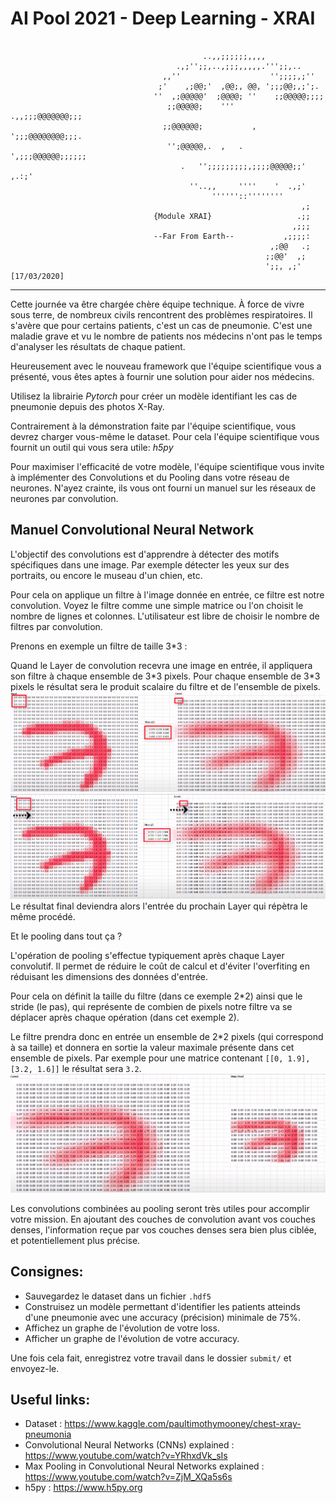 # AI Pool 2021 - Deep Learning - XRAI
```
     
                                           ..,,;;;;;;,,,,
                                     .,;'';;,..,;;;,,,,,.''';;,..
                                  ,,''                    '';;;;,;''
                                 ;'    ,;@@;'  ,@@;, @@, ';;;@@;,;';.
                                ''  ,;@@@@@'  ;@@@@; ''    ;;@@@@@;;;;
                                   ;;@@@@@;    '''     .,,;;;@@@@@@@;;;
                                  ;;@@@@@@;           , ';;;@@@@@@@@;;;.
                                   '';@@@@@,.  ,   .   ',;;;@@@@@@;;;;;;
                                      .   '';;;;;;;;;,;;;;@@@@@;;' ,.:;'
                                        ''..,,     ''''    '  .,;'
                                             ''''''::''''''''
                                                                 ,;
                                {Module XRAI}                   .;;
                                                               ,;;;
                                --Far From Earth--           ,;;;;:
                                                          ,;@@   .;
                                                         ;;@@'  ,;
                                                         ';;, ,;'        [17/03/2020]
```

---
Cette journée va être chargée chère équipe technique.
À force de vivre sous terre, de nombreux civils rencontrent des problèmes respiratoires.
Il s'avère que pour certains patients, c'est un cas de pneumonie. C'est une maladie grave et vu le nombre de patients nos médecins n'ont pas le temps d'analyser les résultats de chaque patient.

Heureusement avec le nouveau framework que l'équipe scientifique vous a présenté, vous êtes aptes à fournir une solution pour aider nos médecins.

Utilisez la librairie _Pytorch_ pour créer un modèle identifiant les cas de pneumonie depuis des photos X-Ray.

Contrairement à la démonstration faite par l'équipe scientifique, vous devrez charger vous-même le dataset.
Pour cela l'équipe scientifique vous fournit un outil qui vous sera utile: _h5py_

Pour maximiser l'efficacité de votre modèle, l'équipe scientifique vous invite à implémenter des Convolutions et du Pooling dans votre réseau de neurones.
N'ayez crainte, ils vous ont fourni un manuel sur les réseaux de neurones par convolution.

## Manuel Convolutional Neural Network
 
 L'objectif des convolutions est d'apprendre à détecter des motifs spécifiques dans une image.
 Par exemple détecter les yeux sur des portraits, ou encore le museau d'un chien, etc.
 
 Pour cela on applique un filtre à l'image donnée en entrée, ce filtre est notre convolution.
 Voyez le filtre comme une simple matrice ou l'on choisit le nombre de lignes et colonnes.
 L'utilisateur est libre de choisir le nombre de filtres par convolution.
 
 Prenons en exemple un filtre de taille 3\*3 :
 
 Quand le Layer de convolution recevra une image en entrée, il appliquera son filtre à chaque ensemble de 3\*3 pixels.
 Pour chaque ensemble de 3\*3 pixels le résultat sera le produit scalaire du filtre et de l'ensemble de pixels.
 <img src="./.img/convExplained.png"/>
 <img src="./.img/convExplained2.png"/>
 Le résultat final deviendra alors l'entrée du prochain Layer qui répètra le même procédé.


Et le pooling dans tout ça ?
 
L'opération de pooling s'effectue typiquement après chaque Layer convolutif.
Il permet de réduire le coût de calcul et d'éviter l'overfiting en réduisant les dimensions des données d'entrée.

Pour cela on définit la taille du filtre (dans ce exemple 2\*2) ainsi que le stride (le pas), qui représente de combien de pixels notre filtre va se déplacer après chaque opération (dans cet exemple 2).

Le filtre prendra donc en entrée un ensemble de 2\*2 pixels (qui correspond à sa taille) et donnera en sortie la valeur maximale présente dans cet ensemble de pixels.
Par exemple pour une matrice contenant `[[0, 1.9], [3.2, 1.6]]` le résultat sera `3.2`.
<img src="./.img/convExplained3.png"/>

Les convolutions combinées au pooling seront très utiles pour accomplir votre mission.
En ajoutant des couches de convolution avant vos couches denses, l'information reçue par vos couches denses sera bien plus ciblée, et potentiellement plus précise.

## Consignes:

- Sauvegardez le dataset dans un fichier `.hdf5`
- Construisez un modèle permettant d'identifier les patients atteinds d'une pneumonie avec une accuracy (précision) minimale de 75%.
- Affichez un graphe de l'évolution de votre loss.
- Afficher un graphe de l'évolution de votre accuracy.

Une fois cela fait, enregistrez votre travail dans le dossier `submit/` et envoyez-le.

## Useful links:
- Dataset : https://www.kaggle.com/paultimothymooney/chest-xray-pneumonia
- Convolutional Neural Networks (CNNs) explained : https://www.youtube.com/watch?v=YRhxdVk_sIs
- Max Pooling in Convolutional Neural Networks explained : https://www.youtube.com/watch?v=ZjM_XQa5s6s
- h5py : https://www.h5py.org
